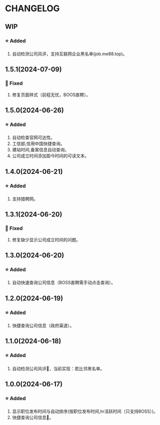# CHANGELOG

## WIP

### ⭐ Added

1. 自动检测公司风评，支持互联网企业黑名单(job.me88.top)。

## 1.5.1(2024-07-09)

### 🐛 Fixed

1. 修复页面样式（前程无忧，BOOS直聘）。

## 1.5.0(2024-06-26)

### ⭐ Added

1. 自动检查官网可达性。
2. 工信部,信用中国快捷查询。
3. 建站时间,备案信息自动查询。
4. 公司成立时间添加距今时间的可读文本。

## 1.4.0(2024-06-21)

### ⭐ Added

1. 支持猎聘网。

## 1.3.1(2024-06-20)

### 🐛 Fixed

1. 修复缺少显示公司成立时间的问题。

## 1.3.0(2024-06-20)

### ⭐ Added

1. 自动快速查询公司信息（BOSS直聘需手动点击查询）。

## 1.2.0(2024-06-19)

### ⭐ Added

1. 快捷查询公司信息（政府渠道）。

## 1.1.0(2024-06-18)

### ⭐ Added

1. 自动检测公司风评📡，当前实现：若比邻黑名单。

## 1.0.0(2024-06-17)

### ⭐ Added

1. 显示职位发布时间与自动排序(按职位发布时间,hr活跃时间（只支持BOSS）)。
2. 快捷查询公司信息🔎。

